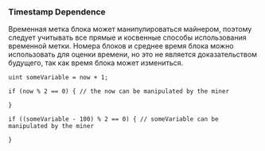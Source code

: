 ### Timestamp Dependence

Временная метка блока может манипулироваться майнером, поэтому следует учитывать все прямые и косвенные способы использования временной метки. Номера блоков и среднее время блока можно использовать для оценки времени, но это не является доказательством будущего, так как время блока может измениться.
``` solidity
uint someVariable = now + 1;

if (now % 2 == 0) { // the now can be manipulated by the miner

}

if ((someVariable - 100) % 2 == 0) { // someVariable can be manipulated by the miner

}
```
